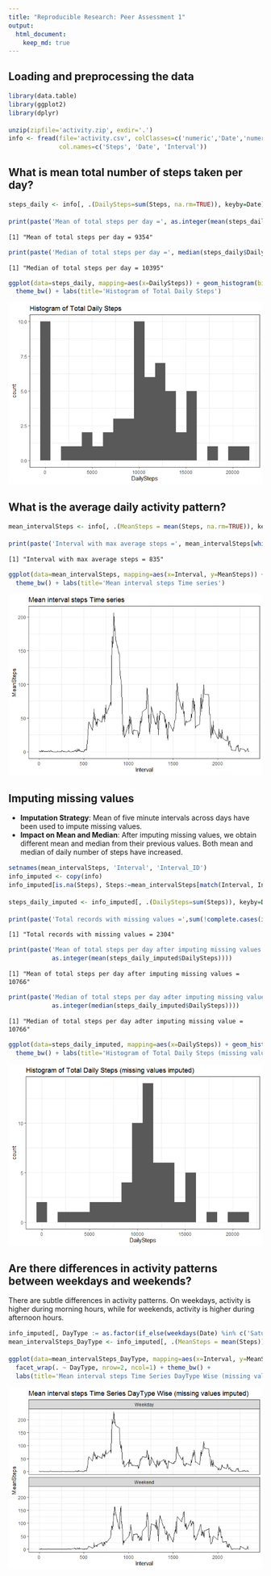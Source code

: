 ```yaml
---
title: "Reproducible Research: Peer Assessment 1"
output: 
  html_document:
    keep_md: true
---
```



## Loading and preprocessing the data


```r
library(data.table)
library(ggplot2)
library(dplyr)

unzip(zipfile='activity.zip', exdir='.')
info <- fread(file='activity.csv', colClasses=c('numeric','Date','numeric'), 
              col.names=c('Steps', 'Date', 'Interval'))
```


## What is mean total number of steps taken per day?


```r
steps_daily <- info[, .(DailySteps=sum(Steps, na.rm=TRUE)), keyby=Date]

print(paste('Mean of total steps per day =', as.integer(mean(steps_daily$DailySteps))))
```

```
[1] "Mean of total steps per day = 9354"
```

```r
print(paste('Median of total steps per day =', median(steps_daily$DailySteps)))
```

```
[1] "Median of total steps per day = 10395"
```

```r
ggplot(data=steps_daily, mapping=aes(x=DailySteps)) + geom_histogram(bins=20, na.rm=TRUE) + 
  theme_bw() + labs(title='Histogram of Total Daily Steps')
```

![](PA1_template_files/figure-html/unnamed-chunk-3-1.png)<!-- -->

## What is the average daily activity pattern?


```r
mean_intervalSteps <- info[, .(MeanSteps = mean(Steps, na.rm=TRUE)), keyby=Interval]

print(paste('Interval with max average steps =', mean_intervalSteps[which.max(MeanSteps),Interval]))
```

```
[1] "Interval with max average steps = 835"
```

```r
ggplot(data=mean_intervalSteps, mapping=aes(x=Interval, y=MeanSteps)) + geom_line(na.rm=TRUE) + 
  theme_bw() + labs(title='Mean interval steps Time series')
```

![](PA1_template_files/figure-html/unnamed-chunk-4-1.png)<!-- -->

## Imputing missing values

- **Imputation Strategy**: Mean of five minute intervals across days have been used to impute missing values. 
- **Impact on Mean and Median**: After imputing missing values, we obtain different mean and median from their previous values. Both mean and median of daily number of steps have increased.


```r
setnames(mean_intervalSteps, 'Interval', 'Interval_ID')
info_imputed <- copy(info)
info_imputed[is.na(Steps), Steps:=mean_intervalSteps[match(Interval, Interval_ID), MeanSteps]]

steps_daily_imputed <- info_imputed[, .(DailySteps=sum(Steps)), keyby=Date]

print(paste('Total records with missing values =',sum(!complete.cases(info))))
```

```
[1] "Total records with missing values = 2304"
```

```r
print(paste('Mean of total steps per day after imputing missing values =', 
            as.integer(mean(steps_daily_imputed$DailySteps))))
```

```
[1] "Mean of total steps per day after imputing missing values = 10766"
```

```r
print(paste('Median of total steps per day adter imputing missing value =', 
            as.integer(median(steps_daily_imputed$DailySteps))))
```

```
[1] "Median of total steps per day adter imputing missing value = 10766"
```

```r
ggplot(data=steps_daily_imputed, mapping=aes(x=DailySteps)) + geom_histogram(bins=20) + 
  theme_bw() + labs(title='Histogram of Total Daily Steps (missing values imputed)')
```

![](PA1_template_files/figure-html/unnamed-chunk-5-1.png)<!-- -->

## Are there differences in activity patterns between weekdays and weekends?

There are subtle differences in activity patterns. On weekdays, activity is higher during morning hours, while for weekends, activity is higher during afternoon hours.


```r
info_imputed[, DayType := as.factor(if_else(weekdays(Date) %in% c('Saturday','Sunday'), 'Weekend', 'Weekday'))]
mean_intervalSteps_DayType <- info_imputed[, .(MeanSteps = mean(Steps)), keyby = list(DayType, Interval)]

ggplot(data=mean_intervalSteps_DayType, mapping=aes(x=Interval, y=MeanSteps)) + geom_line() + 
  facet_wrap(. ~ DayType, nrow=2, ncol=1) + theme_bw() + 
  labs(title='Mean interval steps Time Series DayType Wise (missing values imputed)')
```

![](PA1_template_files/figure-html/unnamed-chunk-6-1.png)<!-- -->


